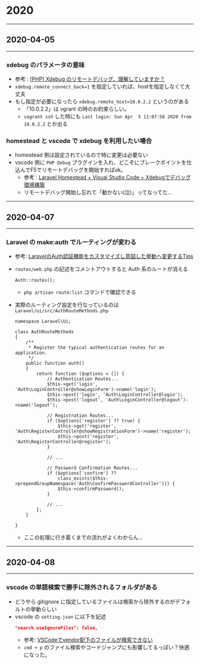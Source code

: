 # 2020

---
## 2020-04-05
---
### xdebug のパラメータの意味
- 参考 : [[PHP] Xdebug のリモートデバッグ、理解していますか？](https://qiita.com/castaneai/items/d5fdf577a348012ed8af)
- `xdebug.remote_connect_back=1` を指定していれば、hostを指定しなくて大丈夫
- もし指定が必要になったら `xdebug.remote_host=10.0.2.2` というのがある
    - 「10.0.2.2」は vgrant の時のお約束らしい。
    - `vagrant ssh` した時にも `Last login: Sun Apr  5 11:07:58 2020 from 10.0.2.2` とか出る

### homestead と vscode で xdebug を利用したい場合
- homestead 側は設定されているので特に変更は必要ない
- vscode 側に `PHP Debug` プラグインを入れ、どこぞにブレークポイントを仕込んでF5でリモートデバッグを開始すればok。
    - 参考 : [Laravel Homestead + Visual Studio Code + Xdebugでデバッグ環境構築](https://qiita.com/itigoore01/items/c0e8ef5756503ef588d1)
    - リモートデバッグ開始し忘れて「動かない(泣)」ってなってた...

---
## 2020-04-07
---
### Laravel の make:auth でルーティングが変わる
- 参考: [LaravelのAuth認証機能をカスタマイズし意図した挙動へ変更するTips](https://www.ritolab.com/entry/86)
- `routes/web.php` の記述をコメントアウトすると Auth 系のルートが消える
    ```php:routes/web.php
    Auth::routes();
    ```
    - `php artisan route:list` コマンドで確認できる

- 実際のルーティング設定を行なっているのは `Laravel/ui/src/AuthRouteMethods.php`
    ```php:Laravel/ui/src/AuthRouteMethods.php
    namespace Laravel\Ui;

    class AuthRouteMethods
    {
        /**
         * Register the typical authentication routes for an application.
         */
        public function auth()
        {
            return function ($options = []) {
                // Authentication Routes...
                $this->get('login', 'Auth\LoginController@showLoginForm')->name('login');
                $this->post('login', 'Auth\LoginController@login');
                $this->post('logout', 'Auth\LoginController@logout')->name('logout');

                // Registration Routes...
                if ($options['register'] ?? true) {
                    $this->get('register', 'Auth\RegisterController@showRegistrationForm')->name('register');
                    $this->post('register', 'Auth\RegisterController@register');
                }

                // ...

                // Password Confirmation Routes...
                if ($options['confirm'] ??
                    class_exists($this->prependGroupNamespace('Auth\ConfirmPasswordController'))) {
                    $this->confirmPassword();
                }

                // ...
            };
        }

    }
    ```
    - ここの処理に行き着くまでの流れがよくわからん...

---
## 2020-04-08
---
### vscode の単語検索で勝手に除外されるフォルダがある
- どうやら gitignore に指定しているファイルは検索から除外するのがデフォルトの挙動らしい
- vscode の `setting.json` に以下を記述
    ```json:setting.json
    "search.useIgnoreFiles": false,
    ```
    - 参考: [VSCodeでvendor配下のファイルが検索できない](https://lighthouse-dev.github.io/vscode-search-setting/)
    - `cmd + p` のファイル検索やコードジャンプにも影響してるっぽい？快適になった。